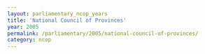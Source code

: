 ```yaml
---
layout: parliamentary_ncop_years
title: 'National Council of Provinces'
year: 2005
permalink: /parliamentary/2005/national-council-of-provinces/
category: ncop
---
```


